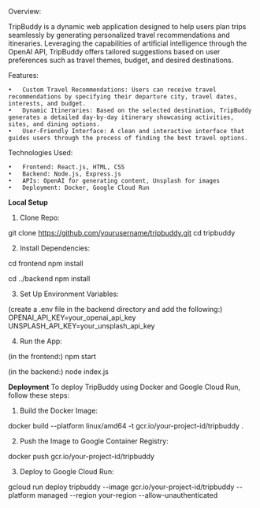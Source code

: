 Overview:

TripBuddy is a dynamic web application designed to help users plan trips seamlessly by generating personalized travel recommendations and itineraries. Leveraging the capabilities of artificial intelligence through the OpenAI API, TripBuddy offers tailored suggestions based on user preferences such as travel themes, budget, and desired destinations.

Features:

	•	Custom Travel Recommendations: Users can receive travel recommendations by specifying their departure city, travel dates, interests, and budget.
	•	Dynamic Itineraries: Based on the selected destination, TripBuddy generates a detailed day-by-day itinerary showcasing activities, sites, and dining options.
	•	User-Friendly Interface: A clean and interactive interface that guides users through the process of finding the best travel options.

Technologies Used:

	•	Frontend: React.js, HTML, CSS
	•	Backend: Node.js, Express.js
	•	APIs: OpenAI for generating content, Unsplash for images
	•	Deployment: Docker, Google Cloud Run


**Local Setup**

 1. Clone Repo:

git clone https://github.com/yourusername/tripbuddy.git
cd tripbuddy

 2. Install Dependencies:

cd frontend
npm install

cd ../backend
npm install

 3. Set Up Environment Variables:

(create a .env file in the backend directory and add the following:)
OPENAI_API_KEY=your_openai_api_key
UNSPLASH_API_KEY=your_unsplash_api_key

 4. Run the App:

(in the frontend:)
npm start

(in the backend:)
node index.js


**Deployment**
To deploy TripBuddy using Docker and Google Cloud Run, follow these steps:

1. Build the Docker Image:

docker build --platform linux/amd64 -t gcr.io/your-project-id/tripbuddy .

2. Push the Image to Google Container Registry:

docker push gcr.io/your-project-id/tripbuddy

3. Deploy to Google Cloud Run:

gcloud run deploy tripbuddy --image gcr.io/your-project-id/tripbuddy --platform managed --region your-region --allow-unauthenticated





